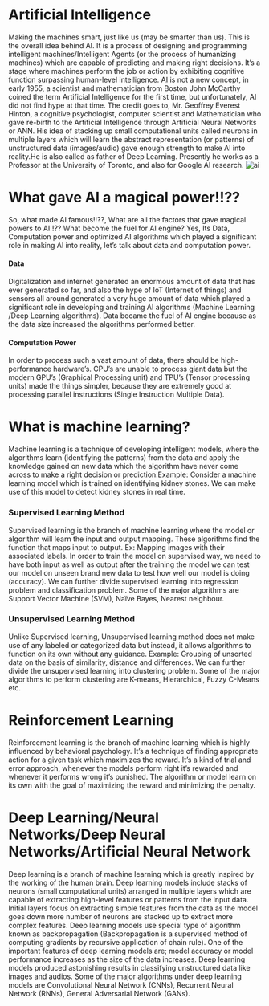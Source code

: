 # Artificial Intelligence
Making the machines smart, just like us (may be smarter than us). This is the overall idea behind AI. It is a process of designing and programming intelligent machines/Intelligent Agents (or the process of humanizing machines) which are capable of predicting and making right decisions. It’s a stage where machines perform the job or action by exhibiting cognitive function surpassing human-level intelligence. AI is not a new concept, in early 1955, a scientist and mathematician from Boston John McCarthy coined the term Artificial Intelligence for the first time, but unfortunately, AI did not find hype at that time. The credit goes to, Mr. Geoffrey Everest Hinton, a cognitive psychologist, computer scientist and Mathematician who gave re-birth to the Artificial Intelligence through Artificial Neural Networks or ANN. His idea of stacking up small computational units called neurons in multiple layers which will learn the abstract representation (or patterns) of unstructured data (images/audio) gave enough strength to make AI into reality.He is also called as father of Deep Learning. Presently he works as a Professor at the University of Toronto, and also for Google AI research.
![ai](https://user-images.githubusercontent.com/41354966/44392776-a0e30780-a550-11e8-97c1-ea8c5bd3e229.png)
# What gave AI a magical power!!??
So, what made AI famous!!??, What are all the factors that gave magical powers to AI!!?? What become the fuel for AI engine? Yes, Its Data, Computation power and optimized AI algorithms which played a significant role in making AI into reality, let’s talk about data and computation power.
#### Data
Digitalization and internet generated an enormous amount of data that has ever generated so far, and also the hype of IoT (Internet of things) and sensors all around generated a very huge amount of data which played a significant role in developing and training AI algorithms (Machine Learning /Deep Learning algorithms). Data became the fuel of AI engine because as the data size increased the algorithms performed better.
#### Computation Power
In order to process such a vast amount of data, there should be high- performance hardware’s. CPU’s are unable to process giant data but the modern GPU’s (Graphical Processing unit) and TPU’s (Tensor processing units) made the things simpler, because they are extremely good at processing parallel instructions (Single Instruction Multiple Data).
# What is machine learning?
Machine learning is a technique of developing intelligent models, where the algorithms learn (identifying the patterns) from the data and apply the knowledge gained on new data which the algorithm have never come across to make a right decision or prediction.Example: Consider a machine learning model which is trained on identifying kidney stones. We can make use of this model to detect kidney stones in real time.
### Supervised Learning Method
Supervised learning is the branch of machine learning where the model or algorithm will learn the input and output mapping. These algorithms find the function that maps input to output. Ex: Mapping images with their associated labels. In order to train the model on supervised way, we need to have both input as well as output after the training the model we can test our model on unseen brand new data to test how well our model is doing (accuracy). We can further divide supervised learning into regression problem and classification problem. Some of the major algorithms are Support Vector Machine (SVM), Naïve Bayes, Nearest neighbour.
### Unsupervised Learning Method
Unlike Supervised learning, Unsupervised learning method does not make use of any labeled or categorized data but instead, it allows algorithms to function on its own without any guidance. Example: Grouping of unsorted data on the basis of similarity, distance and differences. We can further divide the unsupervised learning into clustering problem. Some of the major algorithms to perform clustering are K-means, Hierarchical, Fuzzy C-Means etc.
# Reinforcement Learning
Reinforcement learning is the branch of machine learning which is highly influenced by behavioral psychology. It’s a technique of finding appropriate action for a given task which maximizes the reward. It’s a kind of trial and error approach, whenever the models perform right it’s rewarded and whenever it performs wrong it’s punished. The algorithm or model learn on its own with the goal of maximizing the reward and minimizing the penalty.
# Deep Learning/Neural Networks/Deep Neural Networks/Artificial Neural Network
Deep learning is a branch of machine learning which is greatly inspired by the working of the human brain. Deep learning models include stacks of neurons (small computational units) arranged in multiple layers which are capable of extracting high-level features or patterns from the input data. Initial layers focus on extracting simple features from the data as the model goes down more number of neurons are stacked up to extract more complex features. Deep learning models use special type of algorithm known as backpropagation (Backpropagation is a supervised method of computing gradients by recursive application of chain rule). One of the important features of deep learning models are; model accuracy or model performance increases as the size of the data increases. Deep learning models produced astonishing results in classifying unstructured data like images and audios. Some of the major algorithms under deep learning models are Convolutional Neural Network (CNNs), Recurrent Neural Network (RNNs), General Adversarial Network (GANs).

